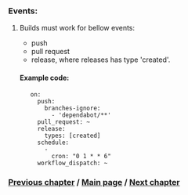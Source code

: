 ### Events:
1. Builds must work for bellow events:
    - push
    - pull request
    - release, where releases has type 'created'.

   #### Example code:
   ```YML
      on:
        push:
          branches-ignore:
            - 'dependabot/**'
        pull_request: ~
        release:
          types: [created]
        schedule:
          -
            cron: "0 1 * * 6"
        workflow_dispatch: ~
   ```
### [Previous chapter](./GithubBuilds/2_EventsSubchapter.md) / [Main page](./GithubBuilds.md) / [Next chapter](./GithubBuilds/3_JobsAndStrategySubchapter.md)